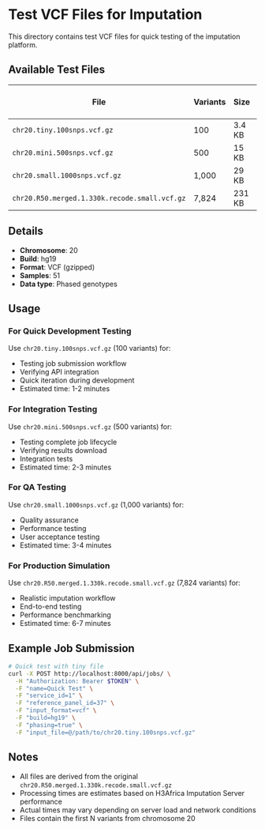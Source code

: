 # Test VCF Files for Imputation

This directory contains test VCF files for quick testing of the imputation platform.

## Available Test Files

| File | Variants | Size | Estimated Processing Time |
|------|----------|------|---------------------------|
| `chr20.tiny.100snps.vcf.gz` | 100 | 3.4 KB | ~1-2 minutes |
| `chr20.mini.500snps.vcf.gz` | 500 | 15 KB | ~2-3 minutes |
| `chr20.small.1000snps.vcf.gz` | 1,000 | 29 KB | ~3-4 minutes |
| `chr20.R50.merged.1.330k.recode.small.vcf.gz` | 7,824 | 231 KB | ~6-7 minutes |

## Details

- **Chromosome**: 20
- **Build**: hg19
- **Format**: VCF (gzipped)
- **Samples**: 51
- **Data type**: Phased genotypes

## Usage

### For Quick Development Testing
Use `chr20.tiny.100snps.vcf.gz` (100 variants) for:
- Testing job submission workflow
- Verifying API integration
- Quick iteration during development
- Estimated time: 1-2 minutes

### For Integration Testing
Use `chr20.mini.500snps.vcf.gz` (500 variants) for:
- Testing complete job lifecycle
- Verifying results download
- Integration tests
- Estimated time: 2-3 minutes

### For QA Testing
Use `chr20.small.1000snps.vcf.gz` (1,000 variants) for:
- Quality assurance
- Performance testing
- User acceptance testing
- Estimated time: 3-4 minutes

### For Production Simulation
Use `chr20.R50.merged.1.330k.recode.small.vcf.gz` (7,824 variants) for:
- Realistic imputation workflow
- End-to-end testing
- Performance benchmarking
- Estimated time: 6-7 minutes

## Example Job Submission

```bash
# Quick test with tiny file
curl -X POST http://localhost:8000/api/jobs/ \
  -H "Authorization: Bearer $TOKEN" \
  -F "name=Quick Test" \
  -F "service_id=1" \
  -F "reference_panel_id=37" \
  -F "input_format=vcf" \
  -F "build=hg19" \
  -F "phasing=true" \
  -F "input_file=@/path/to/chr20.tiny.100snps.vcf.gz"
```

## Notes

- All files are derived from the original `chr20.R50.merged.1.330k.recode.small.vcf.gz`
- Processing times are estimates based on H3Africa Imputation Server performance
- Actual times may vary depending on server load and network conditions
- Files contain the first N variants from chromosome 20
